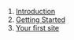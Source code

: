 1. [Introduction](/docs/introduction)
2. [Getting Started](/docs/getting-started)
3. [Your first site](/docs/your-first-site)